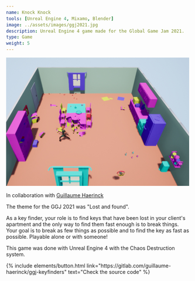 ```yaml
---
name: Knock Knock
tools: [Unreal Engine 4, Mixamo, Blender]
image: ../assets/images/ggj2021.jpg
description: Unreal Engine 4 game made for the Global Game Jam 2021.
type: Game
weight: 5
---
```


![Knock Knock](../../assets/images/ggj2021.jpg)

<p>In collaboration with <a href="https://github.com/guillaume-haerinck" target="_blank">Guillaume Haerinck</a></p>

The theme for the GGJ 2021 was "Lost and found". 

As a key finder, your role is to find keys that have been lost in your client's apartment and the only way to find them fast enough is to break things. Your goal is to break as few things as possible and to find the key as fast as possible. Playable alone or with someone!

This game was done with Unreal Engine 4 with the Chaos Destruction system. 

<p class="text-center">
{% include elements/button.html link="https://gitlab.com/guillaume-haerinck/ggj-keyfinders" text="Check the source code" %}
</p>